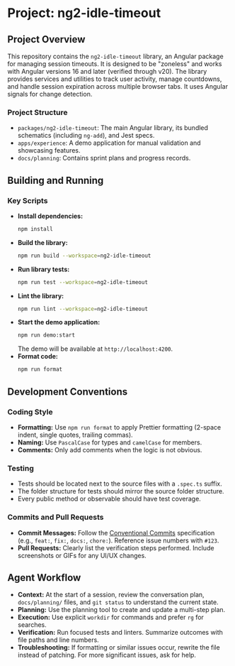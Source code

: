 # Project: ng2-idle-timeout

## Project Overview

This repository contains the `ng2-idle-timeout` library, an Angular package for managing session timeouts. It is designed to be "zoneless" and works with Angular versions 16 and later (verified through v20). The library provides services and utilities to track user activity, manage countdowns, and handle session expiration across multiple browser tabs. It uses Angular signals for change detection.

### Project Structure

*   `packages/ng2-idle-timeout`: The main Angular library, its bundled schematics (including `ng-add`), and Jest specs.
*   `apps/experience`: A demo application for manual validation and showcasing features.
*   `docs/planning`: Contains sprint plans and progress records.

## Building and Running

### Key Scripts

*   **Install dependencies:**
    ```bash
    npm install
    ```
*   **Build the library:**
    ```bash
    npm run build --workspace=ng2-idle-timeout
    ```
*   **Run library tests:**
    ```bash
    npm run test --workspace=ng2-idle-timeout
    ```
*   **Lint the library:**
    ```bash
    npm run lint --workspace=ng2-idle-timeout
    ```
*   **Start the demo application:**
    ```bash
    npm run demo:start
    ```
    The demo will be available at `http://localhost:4200`.
*   **Format code:**
    ```bash
    npm run format
    ```

## Development Conventions

### Coding Style

*   **Formatting:** Use `npm run format` to apply Prettier formatting (2-space indent, single quotes, trailing commas).
*   **Naming:** Use `PascalCase` for types and `camelCase` for members.
*   **Comments:** Only add comments when the logic is not obvious.

### Testing

*   Tests should be located next to the source files with a `.spec.ts` suffix.
*   The folder structure for tests should mirror the source folder structure.
*   Every public method or observable should have test coverage.

### Commits and Pull Requests

*   **Commit Messages:** Follow the [Conventional Commits](https://www.conventionalcommits.org/) specification (e.g., `feat:`, `fix:`, `docs:`, `chore:`). Reference issue numbers with `#123`.
*   **Pull Requests:** Clearly list the verification steps performed. Include screenshots or GIFs for any UI/UX changes.

## Agent Workflow

*   **Context:** At the start of a session, review the conversation plan, `docs/planning/` files, and `git status` to understand the current state.
*   **Planning:** Use the planning tool to create and update a multi-step plan.
*   **Execution:** Use explicit `workdir` for commands and prefer `rg` for searches.
*   **Verification:** Run focused tests and linters. Summarize outcomes with file paths and line numbers.
*   **Troubleshooting:** If formatting or similar issues occur, rewrite the file instead of patching. For more significant issues, ask for help.
